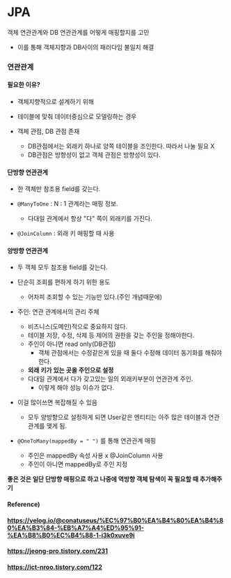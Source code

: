 # JPA

객체 연관관계와 DB 연관관계를 어떻게 매핑할지를 고민

* 이를 통해 객체지향과 DB사이의 패러다임 불일치 해결



### 연관관계

#### 필요한 이유?

* 객체지향적으로 설계하기 위해
* 테이블에 맞춰 데이터중심으로 모델링하는 경우




* 객체 관점, DB 관점 존재
  * DB관점에서는 외래키 하나로 양쪽 테이블을 조인한다. 따라서 나눌 필요 X
  * DB관점은 방향성이 없고 객체 관점은 방향성이 있다.



#### 단방향 연관관계

* 한 객체만 참조용 field를 갖는다.

* `@ManyToOne` : N : 1 관계라는 매핑 정보.
  * 다대일 관계에서 항상 "다" 쪽이 외래키를 가진다.
* `@JoinColumn` : 외래 키 매핑할 때 사용



#### 양방향 연관관계

* 두 객체 모두 참조용 field를 갖는다.
* 단순히 조회를 편하게 하기 위한 용도
  * 어차피 조회할 수 있는 기능만 있다.(주인 개념때문에)
* 주인: 연관 관계에서의 관리 주체
  * 비즈니스(도메인)적으로 중요하지 않다.
  * 테이블 저장, 수정, 삭제 등 제어의 권한을 갖는 주인을 정해야한다.
  * 주인이 아니면 read only(DB관점)
    * 객체 관점에서는 수정같은게 있을 때 둘다 수정해 데이터 동기화를 해줘야 한다.
  * **외래 키가 있는 곳을 주인으로 설정**
  * 다대일 관계에서 다가 갖고있는 일의 외래키부분이 연관관계 주인.
    * 이렇게 해야 성능 이슈가 없다.

* 이걸 많이쓰면 복잡해질 수 있음
  * 모두 양방향으로 설정하게 되면 User같은 엔티티는 아주 많은 테이블과 연관 관계를 맺게 됨.

* `@OneToMany(mappedBy = " ")` 를 통해 연관관계 매핑
  * 주인은 mappedBy 속성 사용 x @JoinColumn 사용
  * 주인이 아니면 mappedBy로 주인 지정



**좋은 것은 일단 단방향 매핑으로 하고 나중에 역방향 객체 탐색이 꼭 필요할 때 추가해주기**



#### Reference)

#### https://velog.io/@conatuseus/%EC%97%B0%EA%B4%80%EA%B4%80%EA%B3%84-%EB%A7%A4%ED%95%91-%EA%B8%B0%EC%B4%88-1-i3k0xuve9i

#### https://jeong-pro.tistory.com/231

#### https://ict-nroo.tistory.com/122

